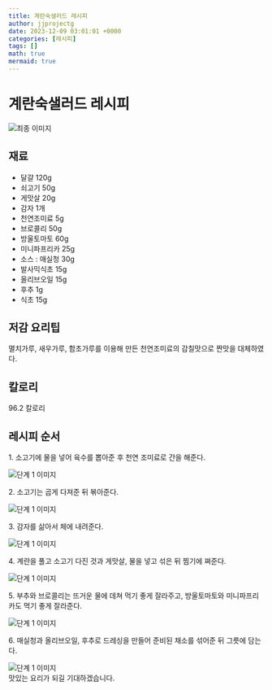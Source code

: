 ```yaml
---
title: 계란숙샐러드 레시피
author: jjprojectg
date: 2023-12-09 03:01:01 +0000
categories: [레시피]
tags: []
math: true
mermaid: true
---
```

<meta name="og:type" content="website"/>
<meta charset="UTF-8"/>
<div class="header">
  <h1>계란숙샐러드 레시피</h1>
</div>

<div class="container my-4">
  <div class="row">
    <div class="col-12 col-md-6">
      <div class="recipe-image">
        <img src="http://www.foodsafetykorea.go.kr/uploadimg/cook/10_00321_2.png" class="step-image" alt="최종 이미지"/>
      </div>
    </div>
    <div class="col-12 col-md-6">
      <div class="ingredients">
        <h2>재료</h2>
        <ul class="card">
          <li> 달걀 120g </li>
          <li>  쇠고기 50g </li>
          <li>  게맛살 20g </li>
          <li>  감자 1개 </li>
          <li>  천연조미료 5g </li>
          <li> 브로콜리 50g </li>
          <li>  방울토마토 60g </li>
          <li>  미니파프리카 25g </li>
          <li> 소스 : 매실청 30g </li>
          <li>  발사믹식초 15g </li>
          <li>  올리브오일 15g </li>
          <li>  후추 1g </li>
          <li>  식초 15g </li>
</ul>
      </div>
    </div>
    <div class="col-12 col-md-6">
      <div class="ingredients">
        <h2>저감 요리팁</h2>
        <div class="card"> 
          <p>
            멸치가루, 새우가루, 함초가루를 이용해 만든 천연조미료의 감칠맛으로 짠맛을 대체하였다.
          </p>
        </div>
      </div>
      <div class="ingredients">
        <h2>칼로리</h2>
        <div class="card"> 
          <p>
            96.2 칼로리
          </p>
        </div>
      </div>
    </div>
  </div>

  <h2 class="my-4">레시피 순서</h2>
  <div class="card recipe-card">
    <div class="card-body recipe-step">
      <p class="card-text step-description">1. 소고기에 물을 넣어 육수를 뽑아준 후 천연
조미료로 간을 해준다.</p>
      <img src="http://www.foodsafetykorea.go.kr/uploadimg/cook/20_00321_01.png" alt="단계 1 이미지" class="step-image"/>
    </div>
  </div>
  <div class="card recipe-card">
    <div class="card-body recipe-step">
      <p class="card-text step-description">2. 소고기는 곱게 다져준 뒤 볶아준다.</p>
      <img src="http://www.foodsafetykorea.go.kr/uploadimg/cook/20_00321_02.png" alt="단계 1 이미지" class="step-image"/>
    </div>
  </div>
  <div class="card recipe-card">
    <div class="card-body recipe-step">
      <p class="card-text step-description">3. 감자를 삶아서 체에 내려준다.</p>
      <img src="http://www.foodsafetykorea.go.kr/uploadimg/cook/20_00321_03.png" alt="단계 1 이미지" class="step-image"/>
    </div>
  </div>
  <div class="card recipe-card">
    <div class="card-body recipe-step">
      <p class="card-text step-description">4. 계란을 풀고 소고기 다진 것과 게맛살, 물을
넣고 섞은 뒤 찜기에 쪄준다.</p>
      <img src="http://www.foodsafetykorea.go.kr/uploadimg/cook/20_00321_04.png" alt="단계 1 이미지" class="step-image"/>
    </div>
  </div>
  <div class="card recipe-card">
    <div class="card-body recipe-step">
      <p class="card-text step-description">5. 부추와 브로콜리는 뜨거운 물에 데쳐 먹기
좋게 잘라주고, 방울토마토와 미니파프리카도
먹기 좋게 잘라준다.</p>
      <img src="http://www.foodsafetykorea.go.kr/uploadimg/cook/20_00321_05.png" alt="단계 1 이미지" class="step-image"/>
    </div>
  </div>
  <div class="card recipe-card">
    <div class="card-body recipe-step">
      <p class="card-text step-description">6. 매실청과 올리브오일, 후추로 드레싱을 만들어
준비된 채소를 섞어준 뒤 그릇에 담는다.</p>
      <img src="http://www.foodsafetykorea.go.kr/uploadimg/cook/20_00321_06.png" alt="단계 1 이미지" class="step-image"/>
    </div>
  </div>

</div>
맛있는 요리가 되길 기대하겠습니다.
